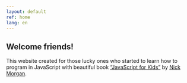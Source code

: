 ```yaml
---
layout: default
ref: home
lang: en
---
```


## Welcome friends!

This website created for those lucky ones who started to learn how to program in JavaScript with beautiful book [“JavaScript for Кids”](https://www.nostarch.com/javascriptforkids) by [Nick Morgan](https://github.com/skilldrick).
